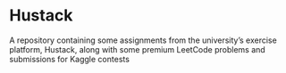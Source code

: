 # Hustack
A repository containing some assignments from the university’s exercise platform, Hustack, along with some premium LeetCode problems and submissions for Kaggle contests